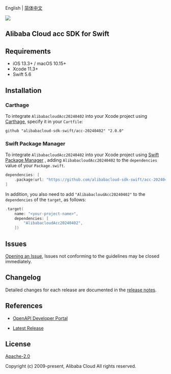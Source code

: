 English | [简体中文](README-CN.md)

![](https://aliyunsdk-pages.alicdn.com/icons/AlibabaCloud.svg)

## Alibaba Cloud acc SDK for Swift

## Requirements

- iOS 13.3+ / macOS 10.15+
- Xcode 11.3+
- Swift 5.6

## Installation

### Carthage

To integrate `AlibabacloudAcc20240402` into your Xcode project using [Carthage](https://github.com/Carthage/Carthage), specify it in your `Cartfile`:

```ogdl
github "alibabacloud-sdk-swift/acc-20240402" "2.0.0"
```

### Swift Package Manager

To integrate `AlibabacloudAcc20240402` into your Xcode project using [Swift Package Manager](https://swift.org/package-manager/) , adding `AlibabacloudAcc20240402` to the `dependencies` value of your `Package.swift`.

```swift
dependencies: [
    .package(url: "https://github.com/alibabacloud-sdk-swift/acc-20240402.git", from: "2.0.0")
]
```

In addition, you also need to add `"AlibabacloudAcc20240402"` to the `dependencies` of the `target`, as follows:

```swift
.target(
    name: "<your-project-name>",
    dependencies: [
        "AlibabacloudAcc20240402",
    ])
```

## Issues

[Opening an Issue](https://github.com/alibabacloud-sdk-swift/acc-20240402/issues/new), Issues not conforming to the guidelines may be closed immediately.

## Changelog

Detailed changes for each release are documented in the [release notes](./ChangeLog.txt).

## References

* [OpenAPI Developer Portal](https://next.api.alibabacloud.com/home)
- [Latest Release](https://github.com/alibabacloud-sdk-swift/acc-20240402)

## License

[Apache-2.0](http://www.apache.org/licenses/LICENSE-2.0)

Copyright (c) 2009-present, Alibaba Cloud All rights reserved.
